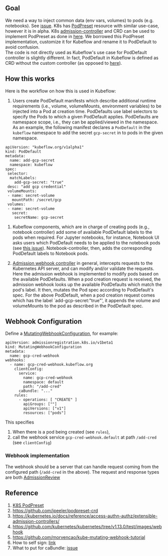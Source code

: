 ## Goal
We need a way to inject common data (env vars, volumes) to pods (e.g. notebooks).
See [issue](https://github.com/kubeflow/kubeflow/issues/2641).
K8s has [PodPreset](https://v1-19.docs.kubernetes.io/docs/concepts/workloads/pods/podpreset/) resource with similar use-case, however it is in alpha. 
K8s [admission-controller](https://godoc.org/k8s.io/api/admissionregistration/v1beta1#MutatingWebhookConfiguration) and CRD can be used to implement PodPreset as done in [here](https://github.com/jpeeler/podpreset-crd).
We borrowed this PodPreset implementation, customize it for Kubeflow and rename it to PodDefault to avoid confusion.  
The code is not directly used as Kubeflow's use case for PodDefault controller is slightly different. 
In fact, PodDefault in Kubeflow is defined as CRD without the  custom controller (as opposed to [here](https://github.com/jpeeler/podpreset-crd)).

## How this works
Here is the workflow on how this is used in Kubeflow:

1. Users create  PodDefault manifests which describe additional runtime requirements (i.e., volume, volumeMounts, environment variables) to be injected  into a Pod at creation time.
PodDefaults use label selectors to specify the Pods to which a given PodDefault applies.
PodDefaults are namespace scope, i.e., they can be applied/viewed in the namespace.  
As an example, the following manifest declares a `PodDefault` in the `kubeflow` namespace to add the secret ```gcp-secret``` in to pods in the given namespace. 

```
apiVersion: "kubeflow.org/v1alpha1"
kind: PodDefault
metadata:
  name: add-gcp-secret
  namespace: kubeflow
spec:
 selector:
  matchLabels:
    add-gcp-secret: "true"
 desc: "add gcp credential"
 volumeMounts:
 - name: secret-volume
   mountPath: /secret/gcp
 volumes:
 - name: secret-volume
   secret:
    secretName: gcp-secret
``` 
1.  Kubeflow components, which are in charge of creating pods (e.g., notebook controller) add some of available PodDefault labels to the pods when required.
For Jupyter notebooks, for instance, Notebook UI asks users which PodDefault needs to be applied to the notebook pods (see [this issue](https://github.com/kubeflow/kubeflow/issues/2992)). 
Notebook-controller, then, adds the corresponding PodDefault labels to Notebook pods.  


1. [Admission webhook controller](https://kubernetes.io/docs/reference/access-authn-authz/admission-controllers/)
in general, intercepts requests to the Kubernetes API server, and can modify and/or validate the requests.
Here the  admission webhook is implemented to  modify pods based on the available PodDefaults.
When a pod creation request is received, the admission webhook looks up the available PodDefaults which match the pod's label.
It then, mutates the Pod spec according to PodDefault's spec.
For the above PodDefault, when a pod creation request comes which has the label `add-gcp-secret:"true"', it appends the volume and volumeMounts 
to the pod as described in the PodDefault spec.

## Webhook Configuration
Define a [MutatingWebhookConfiguration](https://godoc.org/k8s.io/api/admissionregistration/v1beta1#MutatingWebhookConfiguration),
for example:

```
apiVersion: admissionregistration.k8s.io/v1beta1
kind: MutatingWebhookConfiguration
metadata:
  name: gcp-cred-webhook
webhooks:
  - name: gcp-cred-webhook.kubeflow.org
    clientConfig:
      service:
        name: gcp-cred-webhook
        namespace: default
        path: "/add-cred"
      caBundle: "..."
    rules:
      - operations: [ "CREATE" ]
        apiGroups: [""]
        apiVersions: ["v1"]
        resources: ["pods"]
```

This specifies
1. When there is a pod being created (see `rules`),
1. call the webhook service `gcp-cred-webhook.default` at path `/add-cred` (see `clientConfig`)


### Webhook implementation
The webhook should be a server that can handle request coming from the configured path (`/add-cred` in the above).
The request and response types are both [AdmissionReview](https://godoc.org/k8s.io/api/admission/v1beta1#AdmissionReview)

## Reference
1. [K8S PodPreset](https://v1-19.docs.kubernetes.io/docs/concepts/workloads/pods/podpreset/)
1. https://github.com/jpeeler/podpreset-crd
1. https://kubernetes.io/docs/reference/access-authn-authz/extensible-admission-controllers/
1. https://github.com/kubernetes/kubernetes/tree/v1.13.0/test/images/webhook
1. https://github.com/morvencao/kube-mutating-webhook-tutorial
1. How to self sign: [link](https://github.com/kubernetes/kubectl/issues/86)
1. What to put for caBundle: [issue](https://github.com/kubernetes/kubernetes/issues/61171)
